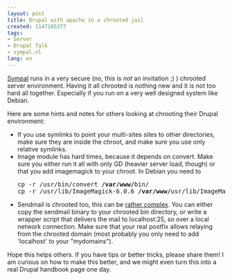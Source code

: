 ```yaml
---
layout: post
title: Drupal with apache in a chrooted jail
created: 1147185377
tags:
- Server
- Drupal Talk
- sympal.nl
lang: en
---
```

<a href="http://sympal.nl">Sympal</a> runs in a very secure (no, this is <em>not</em> an invitation ;) ) chrooted server environment. Having it all chrooted is nothing new and it is not too hard all together. Especially if you run on a very well designed system like Debian.

Here are some hints and notes for others looking at chrooting their Drupal environment:<!--break-->
<ul>
 <li>If you use symlinks to point your multi-sites sites to other directories, make sure they are inside the chroot, and make sure you use only relative symlinks.</li>
 <li>Image module has hard times, because it depends on convert. Make sure you either run it all with only GD (heavier server load, though) or that you add imagemagick to your chroot. In Debian you need to
<pre>
cp -r /usr/bin/convert <strong>/var/www/</strong>bin/
cp -r /usr/lib/ImageMagick-6.0.6 <strong>/var/www/</strong>usr/lib/ImageMagick-6.0.6
</pre></li>
 <li>Sendmail is chrooted too, this can be <a href="http://drupal.org/node/2727">rather complex</a>. You can either copy the sendmail binary to your chrooted bin directory, or write a wrapper script that delivers the mail to localhost:25, so over a local network connection. Make sure that your real postfix allows relaying from the chrooted domain (most probably you only need to add 'localhost' to your "mydomains").</li>
</ul>
Hope this helps others. If you have tips or better tricks, please share them! I am curious on how to make this better, and we might even turn this into a real Drupal handbook page one day.
